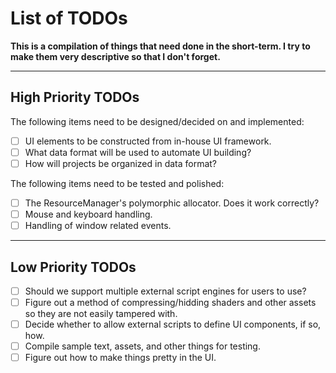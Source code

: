 # List of TODOs

**This is a compilation of things that need done in the short-term. I try to make them very descriptive so that I don't forget.** 

---

## High Priority TODOs

The following items need to be designed/decided on and implemented: 
- [ ] UI elements to be constructed from in-house UI framework.
- [ ] What data format will be used to automate UI building?
- [ ] How will projects be organized in data format? 

The following items need to be tested and polished:
- [ ] The ResourceManager's polymorphic allocator. Does it work correctly?
- [ ] Mouse and keyboard handling.
- [ ] Handling of window related events.

---

## Low Priority TODOs

- [ ] Should we support multiple external script engines for users to use?
- [ ] Figure out a method of compressing/hidding shaders and other assets so they are not easily tampered with.
- [ ] Decide whether to allow external scripts to define UI components, if so, how.
- [ ] Compile sample text, assets, and other things for testing.
- [ ] Figure out how to make things pretty in the UI.
